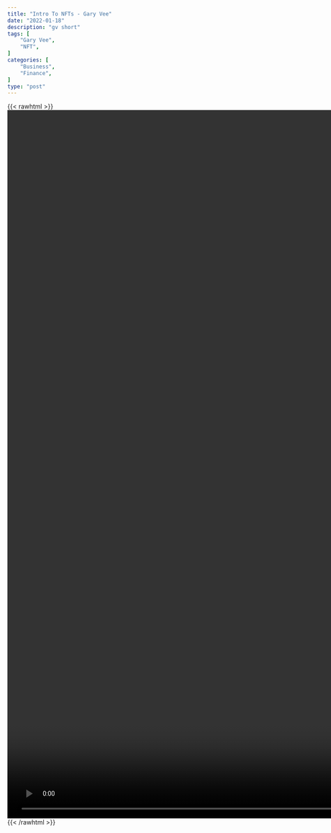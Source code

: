 ```yaml
---
title: "Intro To NFTs - Gary Vee"
date: "2022-01-18"
description: "gv short"
tags: [
    "Gary Vee",
    "NFT",
]
categories: [
    "Business",
    "Finance",
]
type: "post"
---
```

{{< rawhtml >}}
    <video style="height:40vh;width:auto" overflow="hidden" controls>
        <source src="https://clips.dev00ps.com/Gary_Vee/nft_intro.mp4" type="video/mp4"> 
    </video>
{{< /rawhtml >}}